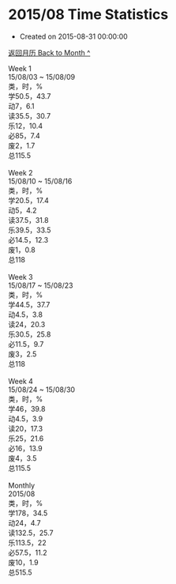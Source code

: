 # 2015/08 Time Statistics

- Created on 2015-08-31 00:00:00

[返回月历 Back to Month ^](_archived/lifelogs/2015/08/index.md)
<br/><div>Week 1</div><div>15/08/03 ~ 15/08/09</div><div>类，时，%</div><div>学50.5，43.7</div><div>动7，6.1</div><div>读35.5，30.7</div><div>乐12，10.4</div><div>必85，7.4</div><div>废2，1.7</div><div>总115.5</div><div><br/></div><div>Week 2</div><div>15/08/10 ~ 15/08/16</div><div>类，时，%<br/>学20.5，17.4</div><div>动5，4.2</div><div>读37.5，31.8</div><div>乐39.5，33.5</div><div>必14.5，12.3</div><div>废1，0.8<br/>总118</div><div><br/></div><div>Week 3</div><div>15/08/17 ~ 15/08/23</div><div>类，时，%</div><div>学44.5，37.7</div><div>动4.5，3.8</div><div>读24，20.3</div><div>乐30.5，25.8</div><div>必11.5，9.7</div><div>废3，2.5</div><div>总118</div><div><br/></div><div>Week 4</div><div>15/08/24 ~ 15/08/30</div><div>类，时，%<br/>学46，39.8<br/>动4.5，3.9</div><div>读20，17.3</div><div>乐25，21.6</div><div>必16，13.9</div><div>废4，3.5<br/>总115.5</div><div><br/></div><div>Monthly</div><div>2015/08</div><div>类，时，%</div><div>学178，34.5</div><div>动24，4.7</div><div>读132.5，25.7</div><div>乐113.5，22</div><div>必57.5，11.2</div><div>废10，1.9</div><div>总515.5</div>
